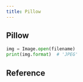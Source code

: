 ```yaml
---
title: Pillow
---
```


## Pillow


```python
img = Image.open(filename)
print(img.format)  # 'JPEG'
```

## Reference
